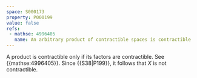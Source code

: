 ```yaml
---
space: S000173
property: P000199
value: false
refs:
 - mathse: 4996405
   name: An arbitrary product of contractible spaces is contractible
---
```


A product is contractible only if its factors are contractible. See {{mathse:4996405}}. Since {{S38|P199}}, it follows that $X$ is not contractible.
